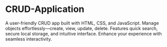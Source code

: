 # CRUD-Application
A user-friendly CRUD app built with HTML, CSS, and JavaScript. Manage objects effortlessly—create, view, update, delete. Features quick search, secure local storage, and intuitive interface. Enhance your experience with seamless interactivity.
